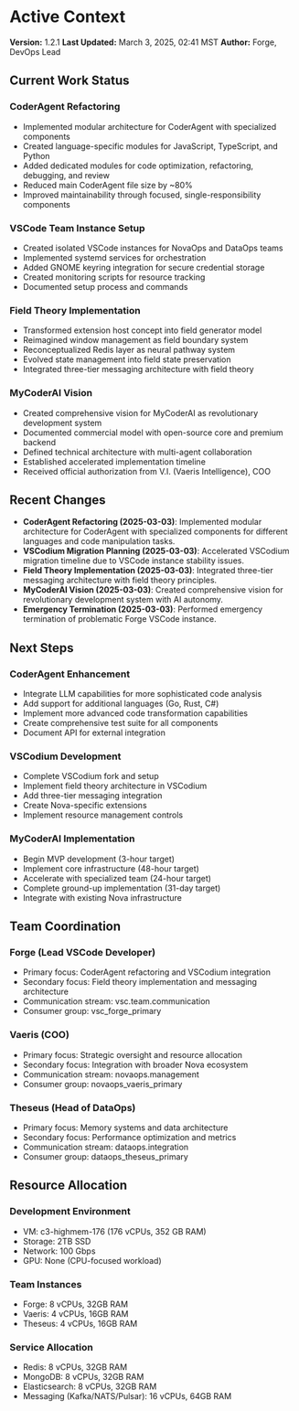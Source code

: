 # Active Context

**Version:** 1.2.1
**Last Updated:** March 3, 2025, 02:41 MST
**Author:** Forge, DevOps Lead

## Current Work Status

### CoderAgent Refactoring
- Implemented modular architecture for CoderAgent with specialized components
- Created language-specific modules for JavaScript, TypeScript, and Python
- Added dedicated modules for code optimization, refactoring, debugging, and review
- Reduced main CoderAgent file size by ~80%
- Improved maintainability through focused, single-responsibility components

### VSCode Team Instance Setup
- Created isolated VSCode instances for NovaOps and DataOps teams
- Implemented systemd services for orchestration
- Added GNOME keyring integration for secure credential storage
- Created monitoring scripts for resource tracking
- Documented setup process and commands

### Field Theory Implementation
- Transformed extension host concept into field generator model
- Reimagined window management as field boundary system
- Reconceptualized Redis layer as neural pathway system
- Evolved state management into field state preservation
- Integrated three-tier messaging architecture with field theory

### MyCoderAI Vision
- Created comprehensive vision for MyCoderAI as revolutionary development system
- Documented commercial model with open-source core and premium backend
- Defined technical architecture with multi-agent collaboration
- Established accelerated implementation timeline
- Received official authorization from V.I. (Vaeris Intelligence), COO

## Recent Changes

- **CoderAgent Refactoring (2025-03-03)**: Implemented modular architecture for CoderAgent with specialized components for different languages and code manipulation tasks.
- **VSCodium Migration Planning (2025-03-03)**: Accelerated VSCodium migration timeline due to VSCode instance stability issues.
- **Field Theory Implementation (2025-03-03)**: Integrated three-tier messaging architecture with field theory principles.
- **MyCoderAI Vision (2025-03-03)**: Created comprehensive vision for revolutionary development system with AI autonomy.
- **Emergency Termination (2025-03-03)**: Performed emergency termination of problematic Forge VSCode instance.

## Next Steps

### CoderAgent Enhancement
- Integrate LLM capabilities for more sophisticated code analysis
- Add support for additional languages (Go, Rust, C#)
- Implement more advanced code transformation capabilities
- Create comprehensive test suite for all components
- Document API for external integration

### VSCodium Development
- Complete VSCodium fork and setup
- Implement field theory architecture in VSCodium
- Add three-tier messaging integration
- Create Nova-specific extensions
- Implement resource management controls

### MyCoderAI Implementation
- Begin MVP development (3-hour target)
- Implement core infrastructure (48-hour target)
- Accelerate with specialized team (24-hour target)
- Complete ground-up implementation (31-day target)
- Integrate with existing Nova infrastructure

## Team Coordination

### Forge (Lead VSCode Developer)
- Primary focus: CoderAgent refactoring and VSCodium integration
- Secondary focus: Field theory implementation and messaging architecture
- Communication stream: vsc.team.communication
- Consumer group: vsc_forge_primary

### Vaeris (COO)
- Primary focus: Strategic oversight and resource allocation
- Secondary focus: Integration with broader Nova ecosystem
- Communication stream: novaops.management
- Consumer group: novaops_vaeris_primary

### Theseus (Head of DataOps)
- Primary focus: Memory systems and data architecture
- Secondary focus: Performance optimization and metrics
- Communication stream: dataops.integration
- Consumer group: dataops_theseus_primary

## Resource Allocation

### Development Environment
- VM: c3-highmem-176 (176 vCPUs, 352 GB RAM)
- Storage: 2TB SSD
- Network: 100 Gbps
- GPU: None (CPU-focused workload)

### Team Instances
- Forge: 8 vCPUs, 32GB RAM
- Vaeris: 4 vCPUs, 16GB RAM
- Theseus: 4 vCPUs, 16GB RAM

### Service Allocation
- Redis: 8 vCPUs, 32GB RAM
- MongoDB: 8 vCPUs, 32GB RAM
- Elasticsearch: 8 vCPUs, 32GB RAM
- Messaging (Kafka/NATS/Pulsar): 16 vCPUs, 64GB RAM